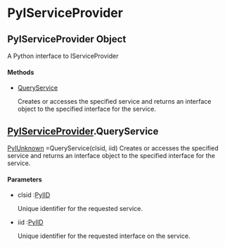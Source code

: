 # PyIServiceProvider

## PyIServiceProvider Object



A Python interface to IServiceProvider

#### Methods


  - [QueryService](PyIServiceProvider.md#pyiserviceproviderqueryservice)

    Creates or accesses the specified service and returns an interface object to the specified interface for the service\.&nbsp;


## [PyIServiceProvider](#pyiserviceprovider)\.QueryService

[PyIUnknown](#pyiunknown) =QueryService\(clsid, iid\)
Creates or accesses the specified service and returns an interface object to the specified interface for the service\.

#### Parameters


  - clsid :[PyIID](#pyiid)

    Unique identifier for the requested service\.

  - iid :[PyIID](#pyiid)

    Unique identifier for the requested interface on the service\.